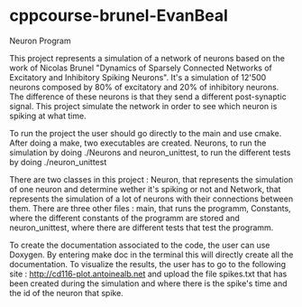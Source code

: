 # cppcourse-brunel-EvanBeal
Neuron Program

This project represents a simulation of a network of neurons based on the work of Nicolas Brunel "Dynamics of Sparsely Connected Networks of Excitatory and Inhibitory Spiking Neurons".
It's a simulation of 12'500 neurons composed by 80% of excitatory and 20% of inhibitory neurons.
The difference of these neurons is that they send a different post-synaptic signal.
This project simulate the network in order to see which neuron is spiking at what time.

To run the project the user should go directly to the main and use cmake. After doing a make, two executables are created. Neurons, to run the simulation by doing ./Neurons and neuron_unittest, to run the different tests by doing ./neuron_unittest

There are two classes in this project : Neuron, that represents the simulation of one neuron and determine wether it's spiking or not and Network, that represents the simulation of a lot of neurons with their connections between them.
There are three other files : main, that runs the programm, Constants, where the different constants of the programm are stored and neuron_unittest, where there are different tests that test the programm.

To create the documentation associated to the code, the user can use Doxygen. By entering make doc in the terminal this will directly create all the documentation.
To visualize the results, the user has to go to the following site : http://cd116-plot.antoinealb.net and upload the file spikes.txt that has been created during the simulation and where there is the spike's time and the id of the neuron that spike.
